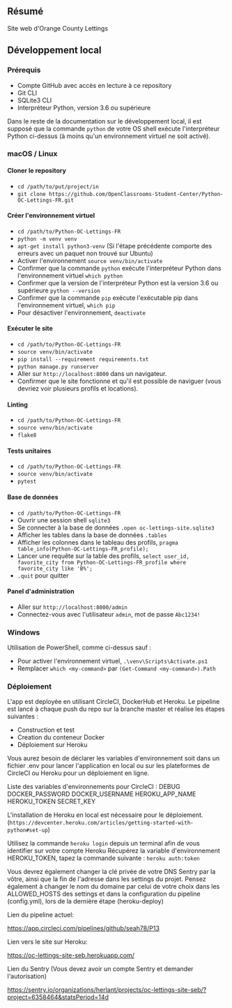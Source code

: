 ## Résumé

Site web d'Orange County Lettings

## Développement local

### Prérequis

- Compte GitHub avec accès en lecture à ce repository
- Git CLI
- SQLite3 CLI
- Interpréteur Python, version 3.6 ou supérieure

Dans le reste de la documentation sur le développement local, il est supposé que la commande `python` de votre OS shell exécute l'interpréteur Python ci-dessus (à moins qu'un environnement virtuel ne soit activé).

### macOS / Linux

#### Cloner le repository

- `cd /path/to/put/project/in`
- `git clone https://github.com/OpenClassrooms-Student-Center/Python-OC-Lettings-FR.git`

#### Créer l'environnement virtuel

- `cd /path/to/Python-OC-Lettings-FR`
- `python -m venv venv`
- `apt-get install python3-venv` (Si l'étape précédente comporte des erreurs avec un paquet non trouvé sur Ubuntu)
- Activer l'environnement `source venv/bin/activate`
- Confirmer que la commande `python` exécute l'interpréteur Python dans l'environnement virtuel
`which python`
- Confirmer que la version de l'interpréteur Python est la version 3.6 ou supérieure `python --version`
- Confirmer que la commande `pip` exécute l'exécutable pip dans l'environnement virtuel, `which pip`
- Pour désactiver l'environnement, `deactivate`

#### Exécuter le site

- `cd /path/to/Python-OC-Lettings-FR`
- `source venv/bin/activate`
- `pip install --requirement requirements.txt`
- `python manage.py runserver`
- Aller sur `http://localhost:8000` dans un navigateur.
- Confirmer que le site fonctionne et qu'il est possible de naviguer (vous devriez voir plusieurs profils et locations).

#### Linting

- `cd /path/to/Python-OC-Lettings-FR`
- `source venv/bin/activate`
- `flake8`

#### Tests unitaires

- `cd /path/to/Python-OC-Lettings-FR`
- `source venv/bin/activate`
- `pytest`

#### Base de données

- `cd /path/to/Python-OC-Lettings-FR`
- Ouvrir une session shell `sqlite3`
- Se connecter à la base de données `.open oc-lettings-site.sqlite3`
- Afficher les tables dans la base de données `.tables`
- Afficher les colonnes dans le tableau des profils, `pragma table_info(Python-OC-Lettings-FR_profile);`
- Lancer une requête sur la table des profils, `select user_id, favorite_city from
  Python-OC-Lettings-FR_profile where favorite_city like 'B%';`
- `.quit` pour quitter

#### Panel d'administration

- Aller sur `http://localhost:8000/admin`
- Connectez-vous avec l'utilisateur `admin`, mot de passe `Abc1234!`

### Windows

Utilisation de PowerShell, comme ci-dessus sauf :

- Pour activer l'environnement virtuel, `.\venv\Scripts\Activate.ps1` 
- Remplacer `which <my-command>` par `(Get-Command <my-command>).Path`


### Déploiement

L'app est deployée en utilisant CircleCI, DockerHub et Heroku. 
Le pipeline est lancé à chaque push du repo sur la branche master et réalise les étapes suivantes :

- Construction et test
- Creation du conteneur Docker
- Déploiement sur Heroku 

Vous aurez besoin de déclarer les variables d'environnement soit dans un fichier .env pour lancer
l'application en local ou sur les plateformes de CircleCI ou Heroku pour un déploiement en ligne.

Liste des variables d'environnements pour CircleCI :
DEBUG
DOCKER_PASSWORD
DOCKER_USERNAME
HEROKU_APP_NAME
HEROKU_TOKEN
SECRET_KEY 

L'installation de Heroku en local est nécessaire pour le déploiement. (`https://devcenter.heroku.com/articles/getting-started-with-python#set-up`)

Utilisez la commande `heroku login` depuis un terminal afin de vous identifier sur votre compte Heroku 
Récupérez la variable d'environnement HEROKU_TOKEN, tapez la commande suivante : `heroku auth:token`


Vous devrez également changer la clé privée de votre DNS Sentry par la vôtre, ainsi que la fin de
l'adresse dans les settings du projet. Pensez également à changer le nom du domaine par celui de 
votre choix dans les ALLOWED_HOSTS des settings et dans la configuration du pipeline (config.yml),
lors de la dernière étape (heroku-deploy)


Lien du pipeline actuel:

https://app.circleci.com/pipelines/github/seah78/P13

Lien vers le site sur Heroku:

https://oc-lettings-site-seb.herokuapp.com/

Lien du Sentry (Vous devez avoir un compte Sentry et demander l'autorisation)

https://sentry.io/organizations/herlant/projects/oc-lettings-site-seb/?project=6358464&statsPeriod=14d